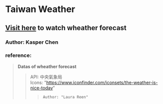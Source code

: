 # Taiwan Weather
## [Visit here]() to watch wheather forecast
### Author: Kasper Chen

### reference:
>   **Datas of wheather forecast**
>>    API: 中央氣象局  
>>    Icons: "https://www.iconfinder.com/iconsets/the-weather-is-nice-today"
>>>     Author: "Laura Reen"
